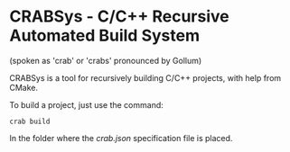 
# CRABSys - C/C++ Recursive Automated Build System
(spoken as 'crab' or 'crabs' pronounced by Gollum)

CRABSys is a tool for recursively building C/C++ projects,
with help from CMake.

To build a project, just use the command:

    crab build

In the folder where the *crab.json* specification file is placed.
